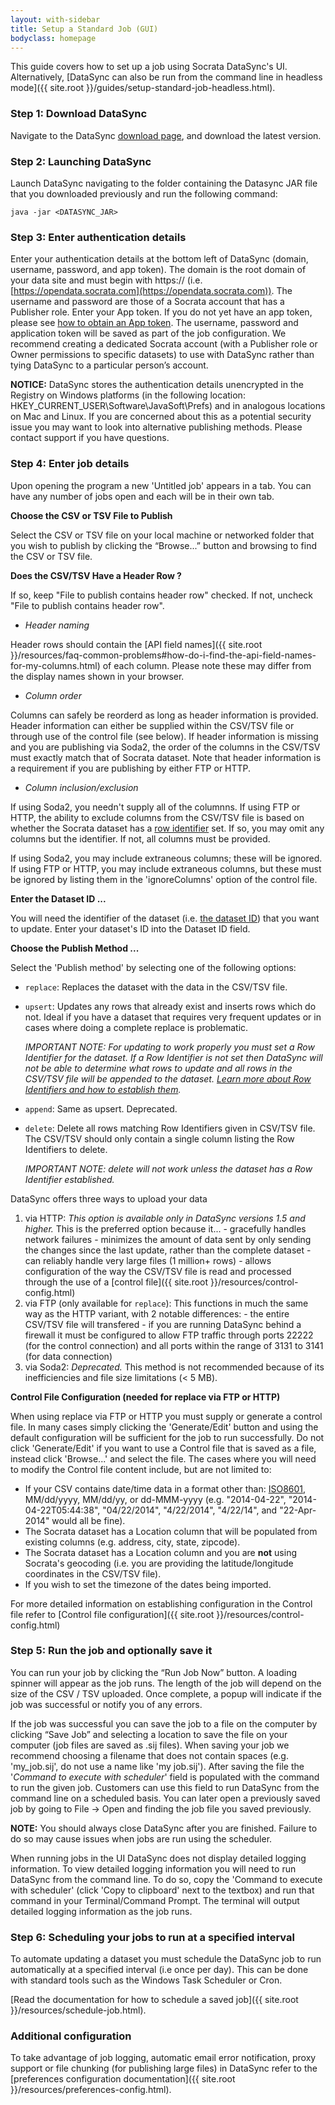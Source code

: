```yaml
---
layout: with-sidebar
title: Setup a Standard Job (GUI)
bodyclass: homepage
---
```


This guide covers how to set up a job using Socrata DataSync's UI. Alternatively, [DataSync can also be run from the command line in headless mode]({{ site.root }}/guides/setup-standard-job-headless.html).

### Step 1: Download DataSync
Navigate to the DataSync [download page]({{site.root}}/datasync/releases}}), and download the latest version.

### Step 2: Launching DataSync
Launch DataSync navigating to the folder containing the Datasync JAR file that you downloaded previously and run the following command:

<!--- TODO: update the jar name when we release -->

```
java -jar <DATASYNC_JAR>
```

### Step 3: Enter authentication details
Enter your authentication details at the bottom left of DataSync (domain, username, password, and app token). The domain is the root domain of your data site and must begin with https:// (i.e. [https://opendata.socrata.com](https://opendata.socrata.com)). The username and password are those of a Socrata account that has a Publisher role. Enter your App token.  If you do not yet have an app token, please see [how to obtain an App token](http://dev.socrata.com/docs/app-tokens.html). The username, password and application token will be saved as part of the job configuration.  We recommend creating a dedicated Socrata account (with a Publisher role or Owner permissions to specific datasets) to use with DataSync rather than tying DataSync to a particular person’s account.

**NOTICE:** DataSync stores the authentication details unencrypted in the Registry on Windows platforms (in the following location: HKEY_CURRENT_USER\Software\JavaSoft\Prefs) and in analogous locations on Mac and Linux. If you are concerned about this as a potential security issue you may want to look into alternative publishing methods. Please contact support if you have questions.

### Step 4: Enter job details

Upon opening the program a new 'Untitled job' appears in a tab. You can have any number of jobs open and each will be in their own tab.

**Choose the CSV or TSV File to Publish**

Select the CSV or TSV file on your local machine or networked folder that you wish to publish by clicking the “Browse...” button and browsing to find the CSV or TSV file.

**Does the CSV/TSV Have a Header Row ?**

If so, keep "File to publish contains header row" checked. If not, uncheck "File to publish contains header row".

  - *Header naming*

   Header rows should contain the [API field names]({{ site.root }}/resources/faq-common-problems#how-do-i-find-the-api-field-names-for-my-columns.html) of each column.  Please note these may differ from the display names shown in your browser.

  - *Column order*

  Columns can safely be reorderd as long as header information is provided. Header information can either be supplied within the CSV/TSV file or through use of the control file (see below).  If header information is missing and you are publishing via Soda2, the order of the columns in the CSV/TSV must exactly match that of Socrata dataset. Note that header information is a requirement if you are publishing by either FTP or HTTP.

  - *Column inclusion/exclusion*

  If using Soda2, you needn't supply all of the columnns.  If using FTP or HTTP, the ability to exclude columns from the CSV/TSV file is based on whether the Socrata dataset has a [row identifier](http://dev.socrata.com/docs/row-identifiers.html) set. If so, you may omit any columns but the identifier. If not, all columns must be provided.

  If using Soda2, you may include extraneous columns; these will be ignored.  If using FTP or HTTP, you may include extraneous columns, but these must be ignored by listing them in the 'ignoreColumns' option of the control file.


**Enter the Dataset ID ...**

You will need the identifier of the dataset (i.e. [the dataset ID](http://socrata.github.io/datasync/resources/fac-common-problems.html#what-is-the-id-of-my-dataset)) that you want to update. Enter your dataset's ID into the Dataset ID field.


**Choose the Publish Method ...**

Select the 'Publish method' by selecting one of the following options:

- `replace`: Replaces the dataset with the data in the CSV/TSV file.
- `upsert`: Updates any rows that already exist and inserts rows which do not. Ideal if you have a dataset that requires very frequent updates or in cases where doing a complete replace is problematic.

  *IMPORTANT NOTE: For updating to work properly you must set a Row Identifier for the dataset. If a Row Identifier is not set then DataSync will not be able to determine what rows to update and all rows in the CSV/TSV file will be appended to the dataset. [Learn more about Row Identifiers and how to establish them](http://dev.socrata.com/docs/row-identifiers.html).*

- `append`: Same as upsert.  Deprecated.

- `delete`: Delete all rows matching Row Identifiers given in CSV/TSV file. The CSV/TSV should only contain a single column listing the Row Identifiers to delete.

  *IMPORTANT NOTE: delete will not work unless the dataset has a Row Identifier established.*


DataSync offers three ways to upload your data

  1. via HTTP: *This option is available only in DataSync versions 1.5 and higher.*  This is the preferred option because it...
    - gracefully handles network failures
    - minimizes the amount of data sent by only sending the changes since the last update, rather than the complete dataset
    - can reliably handle very large files (1 million+ rows)
    - allows configuration of the way the CSV/TSV file is read and processed through the use of a [control file]({{ site.root }}/resources/control-config.html)
  2. via FTP (only available for `replace`): This functions in much the same way as the HTTP variant, with 2 notable differences:
    - the entire CSV/TSV file will transfered
    - if you are running DataSync behind a firewall it must be configured to allow FTP traffic through ports 22222 (for the control connection) and all ports within the range of 3131 to 3141 (for data connection)
  3. via Soda2: *Deprecated.*  This method is not recommended because of its inefficiencies and file size limitations (< 5 MB).


**Control File Configuration (needed for replace via FTP or HTTP)**

When using replace via FTP or HTTP you must supply or generate a control file. In many cases simply clicking the 'Generate/Edit' button and using the default configuration will be sufficient for the job to run successfully. Do not click 'Generate/Edit' if you want to use a Control file that is saved as a file, instead click 'Browse...' and select the file. The cases where you will need to modify the Control file content include, but are not limited to:

* If your CSV contains date/time data in a format other than: [ISO8601](http://en.wikipedia.org/wiki/ISO_8601), MM/dd/yyyy, MM/dd/yy, or dd-MMM-yyyy (e.g. "2014-04-22", "2014-04-22T05:44:38", "04/22/2014", "4/22/2014", "4/22/14", and "22-Apr-2014" would all be fine).
* The Socrata dataset has a Location column that will be populated from existing columns (e.g. address, city, state, zipcode).
* The Socrata dataset has a Location column and you are <strong>not</strong> using Socrata's geocoding (i.e. you are providing the latitude/longitude coordinates in the CSV/TSV file).
* If you wish to set the timezone of the dates being imported.


For more detailed information on establishing configuration in the Control file refer to [Control file configuration]({{ site.root }}/resources/control-config.html)

### Step 5: Run the job and optionally save it
You can run your job by clicking the “Run Job Now” button. A loading spinner will appear as the job runs.  The length of the job will depend on the size of the CSV / TSV uploaded. Once complete, a popup will indicate if the job was successful or notify you of any errors.

If the job was successful you can save the job to a file on the computer by clicking “Save Job” and selecting a location to save the file on your computer (job files are saved as .sij files). When saving your job we recommend choosing a filename that does not contain spaces (e.g. 'my_job.sij', do not use a name like 'my job.sij'). After saving the file the '*Command to execute with scheduler*' field is populated with the command to run the given job. Customers can use this field to run DataSync from the command line on a scheduled basis. You can later open a previously saved job by going to File -> Open and finding the job file you saved previously.

**NOTE:** You should always close DataSync after you are finished.  Failure to do so may cause issues when jobs are run using the scheduler.

<div class="well">
When running jobs in the UI DataSync does not display detailed logging information. To view detailed logging information you will need to run DataSync from the command line.  To do so, copy the 'Command to execute with scheduler' (click 'Copy to clipboard' next to the textbox) and run that command in your Terminal/Command Prompt. The terminal will output detailed logging information as the job runs.
</div>

### Step 6: Scheduling your jobs to run at a specified interval
To automate updating a dataset you must schedule the DataSync job to run automatically at a specified interval (i.e once per day). This can be done with standard tools such as the Windows Task Scheduler or Cron.

[Read the documentation for how to schedule a saved job]({{ site.root }}/resources/schedule-job.html).

### Additional configuration

To take advantage of job logging, automatic email error notification, proxy support or file chunking (for publishing large files) in DataSync refer to the [preferences configuration documentation]({{ site.root }}/resources/preferences-config.html).

